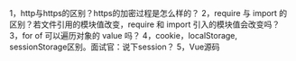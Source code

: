 1，http与https的区别？https的加密过程是怎么样的？
2，require 与 import 的区别？若文件引用的模块值改变，require 和 import 引入的模块值会改变吗？
3，for of 可以遍历对象的 value 吗？
4，cookie，localStorage, sessionStorage区别。面试官：说下session？
5，Vue源码